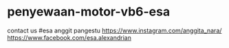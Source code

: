 # penyewaan-motor-vb6-esa 
contact us 
#esa anggit pangestu
https://www.instagram.com/anggita_nara/ 
https://www.facebook.com/esa.alexandrian
